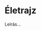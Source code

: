 <!-- ======================================================================
--- Search engine
title:          Életrajz
keywords:       életrajz
description:    William Shakespeare életrajza.
--- Menu system
order:          10
text:           Életrajz
hidden:         false
umbel:          false
--- Page properties
id:             /biography
document:       
layout:         
---$-left:         
searchable:     true
======================================================================= -->

# Életrajz

Leírás...
